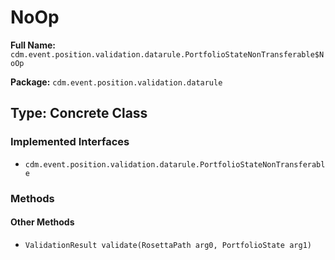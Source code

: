 # NoOp

**Full Name:** `cdm.event.position.validation.datarule.PortfolioStateNonTransferable$NoOp`

**Package:** `cdm.event.position.validation.datarule`

## Type: Concrete Class

### Implemented Interfaces

- `cdm.event.position.validation.datarule.PortfolioStateNonTransferable`

### Methods

#### Other Methods

- `ValidationResult validate(RosettaPath arg0, PortfolioState arg1)`

